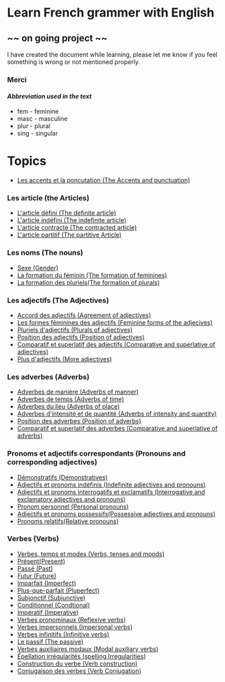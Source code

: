 # Learn French grammer with English
## ~~ on going project ~~
I have created the document while learning, please let me know if you feel something is wrong or not mentioned properly.

### Merci

#### *Abbreviation used in the text*

- fem - feminine
- masc - masculine
- plur - plural
- sing - singular


# Topics

- [Les accents et la poncutation (The Accents and punctuation)](./chapter_2_accentAndPunctuation.md)

### Les article (the Articles)
  - [L'article défini (The definite article)](chapter_3.1_articlesDefinite.md)
  - [L'article indéfini (The indefinite article)](chapter_3.2_articlesindefinite.md)
  - [L'article contracté (The contracted article)](chapter_3.3_articlescontracted.md)
  - [L'article partitif (The partitive Article)](chapter_3.4_articlespartitive.md)

### Les noms (The nouns)
  - [Sexe (Gender)](chapter_4.1_nounsGender.md)
  - [La formation du féminin (The formation of feminines)](chapter_4.2_nounsFormationFeminines.md)
  - [La formation des pluriels(The formation of plurals)](chapter_4.3_nounsFormationPlurals.md)

### Les adjectifs (The Adjectives)
  - [Accord des adjectifs (Agreement of adjectives)](chapter_5.1_adjectiveAgreement.md)
  - [Les formes féminines des adjectifs (Feminine forms of the adjecives)](chapter_5.2_adjectiveFeminineForms.md)
  - [Pluriels d'adjectifs (Plurals of adjectives)](chapter_5.3_adjectivePlurals.md)
  - [Position des adjectifs (Position of adjectives)](chapter_5.4_adjectivePosition.md)
  - [Comparatif et superlatif des adjectifs (Comparative and superlative of adjectives)](chapter_5.5_adjectiveComparativeSuperlative.md)
  - [Plus d'adjectifs (More adjectives)](chapter_5.6_adjectiveMore.md)

### Les adverbes (Adverbs)
  - [Adverbes de manière (Adverbs of manner)](chapter_6.1_adversManner.md)
  - [Adverbes de temps (Adverbs of time)](chapter_6.2_adverbTime.md)
  - [Adverbes du lieu (Adverbs of place)](chapter_6.3_adverbPlace.md)
  - [Adverbes d'intensité et de quantité (Adverbs of intensity and quantity)](chapter_6.4_adverbIntensityQuantity.md)
  - [Position des adverbes (Position of adverbs)](chapter_6.5_adverbPosition.md)
  - [Comparatif et superlatif des adverbes (Comparative and superlative of adverbs)](chapter_6.6_adverbComparativeSuperlative.md)


### Pronoms et adjectifs correspondants (Pronouns and corresponding adjectives)
  - [Démonstratifs (Demonstratives)](chapter_7.1_pronounsDemonstrative.md)
  - [Adjectifs et pronoms indéfinis (Indefinite adjectives and pronouns)](chapter_7.2_pronounsIndenifinte.md)
  - [Adjectifs et pronoms interrogatifs et exclamatifs (Interrogative and exclamatory adjectives and pronouns)](chapter_7.3_pronounIntrogativeExclamatory.md)
  - [Pronom personnel (Personal pronouns)](chapter_7.4_pronounPersonal.md)
  - [Adjectifs et pronoms possessifs(Possessive adjectives and pronouns)](chapter_7.5_pronounsPossessive.md)
  - [Pronoms relatifs(Relative pronouns)](chapter_7.6_pronounsRelative.md)


### Verbes (Verbs)
  - [Verbes, temps et modes (Verbs, tenses and moods)](chapter_8.1_verbsConjugationsTensesMoods.md)
  - [Présent(Present)](chapter_8.2_verbsPresent.md)
  - [Passé (Past)](chapter_8.3_verbsPast.md)
  - [Futur (Future)](chapter_8.4_verbsFuture.md)
  - [Imparfait (Imperfect)](chapter_8.5_verbsImperfect.md)
  - [Plus-que-parfait (Pluperfect)](chapter_8.6_verbsPlusqueperfait.md)
  - [Subjonctif (Subjunctive)](chapter_8.7_verbsSubjunctive.md)
  - [Conditionnel (Condtional)](chapter_8.8_verbsConditional.md)
  - [Impératif (Imperative)](chapter_8.9_verbsImperative.md)
  - [Verbes pronominaux (Reflexive verbs)](chapter_8.10_verbsReflexive.md)
  - [Verbes impersonnels (Impersonal verbs)](chapter_8.11_verbsImpersonal.md)
  - [Verbes infinitifs (Infinitive verbs)](chapter_8.12_verbsInfinitive.md)
  - [Le passif (The passive)](chapter_8.13_verbsPassive.md)
  - [Verbes auxiliaires modaux (Modal auxiliary verbs)](chapter_8.14_verbsAuxiliary.md)
  - [Épellation irrégularités (spelling Irregularities)](chapter_8.15_verbsIrregular.md)
  - [Construction du verbe (Verb construction)](chapter_8.16_verbsConstruction.md)
  - [Conjugaison des verbes (Verb Conjugation)](chapter_8.17_verbsConjugation.md)
